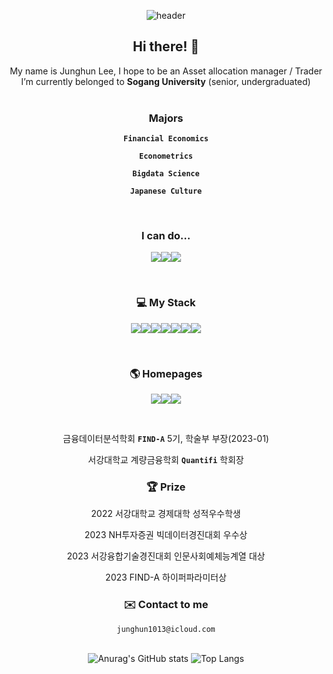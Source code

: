 <div align="center">

![header](https://capsule-render.vercel.app/api?type=waving&color=auto&height=250&section=header&text=Tommy%20Lee&fontSize=90)

## Hi there! 👋

My name is Junghun Lee, I hope to be an Asset allocation manager / Trader <br>
I’m currently belonged to **Sogang University** (senior, undergraduated) <br>
<br>

### Majors

**`Financial Economics`**

**`Econometrics`** 

**`Bigdata Science`**

**`Japanese Culture`**

<br>

### I can do...

<img src="https://img.shields.io/badge/Statistics-FFFFFF?style=for-the-badge&logo=statamic&logoColor=#3776AB"/><img src="https://img.shields.io/badge/Machine Learning-FFFFFF?style=for-the-badge&logo=scikitlearn&logoColor=#3776AB"/><img src="https://img.shields.io/badge/Deep Learning-FFFFFF?style=for-the-badge&logo=pytorch&logoColor=#3776AB"/>

<br>

### 💻 My Stack 

<img src="https://img.shields.io/badge/Python-FFFFFF?style=for-the-badge&logo=python&logoColor=#3776AB"/><img src="https://img.shields.io/badge/R-FFFFFF?style=for-the-badge&logo=R&logoColor=#3776AB"/><img src="https://img.shields.io/badge/javascript-FFFFFF?style=for-the-badge&logo=javascript&logoColor=#3776AB"/><img src="https://img.shields.io/badge/C-FFFFFF?style=for-the-badge&logo=C&logoColor=#3776AB"/><img src="https://img.shields.io/badge/SQL-FFFFFF?style=for-the-badge&logo=MYSQL&logoColor=#3776AB"/><img src="https://img.shields.io/badge/Solidity-FFFFFF?style=for-the-badge&logo=solidity&logoColor=#3776AB"/><img src="https://img.shields.io/badge/Swift-FFFFFF?style=for-the-badge&logo=swift&logoColor=#3776AB"/>

<br>

### 🌎 Homepages 

<a href="https://tommylee1013.notion.site/Tommy-Station-045cd657e58848fa9158a53b55d4fed5?pvs=4" target="_blank"><img src="https://img.shields.io/badge/Notion-FFFFFF?style=for-the-badge&logo=notion&logoColor=000000"/><a href="https://www.instagram.com/t0mmy_life/" target="_blank"><img src="https://img.shields.io/badge/Instagram-FFFFFF?style=for-the-badge&logo=Instagram&logoColor=#E4405F"/><a href="https://twitter.com/T0mthom" target="_blank"><img src="https://img.shields.io/badge/Twitter-FFFFFF?style=for-the-badge&logo=twitter&logoColor=#1D9BF0"/></a>

<br>

금융데이터분석학회 **`FIND-A`** 5기, 학술부 부장(2023-01)

서강대학교 계량금융학회 **`Quantifi`** 학회장

### 🏆 Prize

2022 서강대학교 경제대학 성적우수학생

2023 NH투자증권 빅데이터경진대회 우수상

2023 서강융합기술경진대회 인문사회예체능계열 대상

2023 FIND-A 하이퍼파라미터상

### ✉️ Contact to me 

`junghun1013@icloud.com`
<br>
<br>

![Anurag's GitHub stats](https://github-readme-stats.vercel.app/api?username=tommylee1013&show_icons=true&theme=default) ![Top Langs](https://github-readme-stats.vercel.app/api/top-langs/?username=tommylee1013&langs_count=10&layout=compact&theme=white)

</div>

